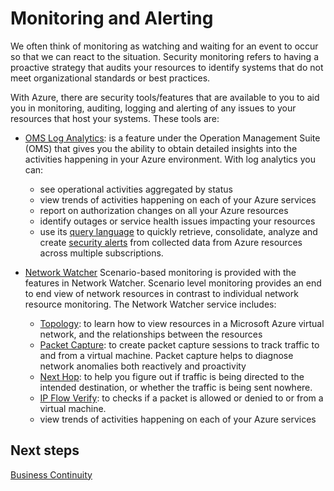 # Monitoring and Alerting

We often think of monitoring as watching and waiting for an event to occur so that we can react to the situation. Security monitoring refers to having a proactive strategy that audits your resources to identify systems that do not meet organizational standards or best practices.

With Azure, there are security tools/features that are available to you to aid you in monitoring, auditing, logging and alerting of any issues to your resources that host your systems. These tools are:

 -  [OMS Log Analytics](https://docs.microsoft.com/en-us/azure/log-analytics/log-analytics-overview?toc=%2fazure%2foperations-management-suite%2ftoc.json): is a feature under the Operation Management Suite (OMS) that gives you the ability to obtain detailed insights into the activities happening in your Azure environment. With log analytics you can:
     - see operational activities aggregated by status 
     - view trends of activities happening on each of your Azure services 
     - report on authorization changes on all your Azure resources 
     - identify outages or service health issues impacting your resources 
     - use its [query language](https://docs.loganalytics.io/index) to quickly retrieve, consolidate, analyze and create [security alerts](https://docs.microsoft.com/en-us/azure/security-center/security-center-managing-and-responding-alerts) from collected data from Azure resources across multiple subscriptions. 

 - [Network Watcher](https://docs.microsoft.com/en-us/azure/network-watcher/network-watcher-monitoring-overview#network-watcher) Scenario-based monitoring is provided with the features in Network Watcher. Scenario level monitoring provides an end to end view of network resources in contrast to individual network resource monitoring. The Network Watcher service includes: 
     - [Topology](https://docs.microsoft.com/en-us/azure/network-watcher/view-network-topology): to learn how to view resources in a Microsoft Azure virtual network, and the relationships between the resources
     - [Packet Capture](https://docs.microsoft.com/en-us/azure/network-watcher/network-watcher-packet-capture-overview): to create packet capture sessions to track traffic to and from a virtual machine. Packet capture helps to diagnose network anomalies both reactively and proactivity
     - [Next Hop](https://docs.microsoft.com/en-us/azure/network-watcher/network-watcher-next-hop-overview): to help you figure out if traffic is being directed to the intended destination, or whether the traffic is being sent nowhere.
     - [IP Flow Verify](https://docs.microsoft.com/en-us/azure/network-watcher/network-watcher-ip-flow-verify-overview): to checks if a packet is allowed or denied to or from a virtual machine.
     - view trends of activities happening on each of your Azure services

## Next steps
[Business Continuity](https://github.com/nmcgregor/Azure-Security/blob/master/4.4-Business-Continuity.md)
